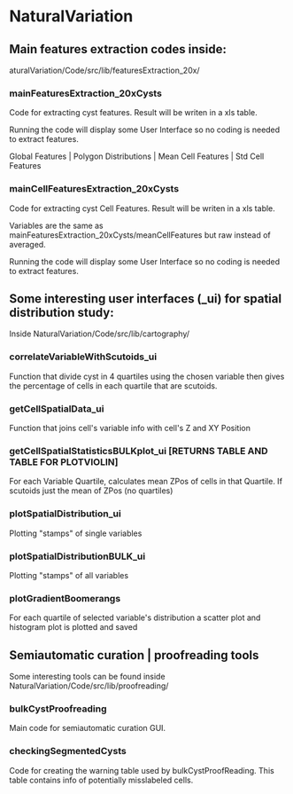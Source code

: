 # NaturalVariation

## Main features extraction codes inside: 

aturalVariation/Code/src/lib/featuresExtraction_20x/

### mainFeaturesExtraction_20xCysts

Code for extracting cyst features.
Result will be writen in a xls table.

Running the code will display some User Interface  so no coding is needed to extract features.

Global Features | Polygon Distributions | Mean Cell Features | Std Cell Features


### mainCellFeaturesExtraction_20xCysts

Code for extracting cyst Cell Features.
Result will be writen in a xls table.

Variables are the same as mainFeaturesExtraction_20xCysts/meanCellFeatures but raw
instead of averaged.

Running the code will display some User Interface  so no coding is needed to extract features.

## Some interesting user interfaces (_ui) for spatial distribution study:

Inside NaturalVariation/Code/src/lib/cartography/

### correlateVariableWithScutoids_ui
Function that divide cyst in 4 quartiles 
using the chosen variable
then gives the percentage of cells in each quartile
that are scutoids.

### getCellSpatialData_ui
Function that joins cell's variable info with cell's Z and XY Position
   
### getCellSpatialStatisticsBULKplot_ui [RETURNS TABLE AND TABLE FOR PLOTVIOLIN]
For each Variable Quartile, calculates mean ZPos of cells in that Quartile.
If scutoids just the mean of ZPos (no quartiles)
    
### plotSpatialDistribution_ui
Plotting "stamps" of single variables

### plotSpatialDistributionBULK_ui
Plotting "stamps" of all variables

### plotGradientBoomerangs
For each quartile of selected variable's distribution
a scatter plot and histogram plot is plotted and saved

## Semiautomatic curation | proofreading tools

Some interesting tools can be found inside NaturalVariation/Code/src/lib/proofreading/

### bulkCystProofreading
Main code for semiautomatic curation GUI.

### checkingSegmentedCysts
Code for creating the warning table used by bulkCystProofReading.
This table contains info of potentially misslabeled cells.

